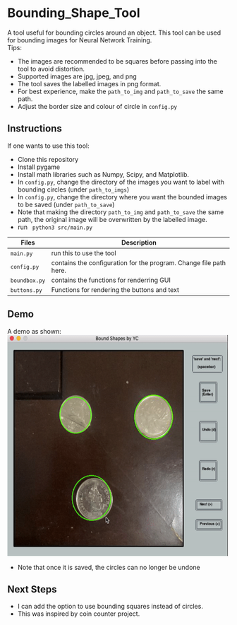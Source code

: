 # Bounding_Shape_Tool
A tool useful for bounding circles around an object. This tool can be used for bounding images for Neural Network Training.              
Tips:
- The images are recommended to be squares before passing into the tool to avoid distortion.
- Supported images are jpg, jpeg, and png
- The tool saves the labelled images in png format.
- For best experience, make the  ```path_to_img``` and ```path_to_save``` the same path.
- Adjust the border size and colour of circle in  ```config.py```
## Instructions
If one wants to use this tool:
- Clone this repository
- Install pygame
- Install math libraries such as Numpy, Scipy, and Matplotlib.
- In ```config.py```, change the directory of the images you want to label with bounding circles (under ```path_to_imgs```)
- In ```config.py```, change the directory where you want the bounded images to be saved (under ```path_to_save```)
- Note that making the directory ```path_to_img``` and ```path_to_save``` the same path, the original image will be overwritten by the labelled image.
- run   ``` python3 src/main.py```


| Files| Description|
|-----|-------------|
| ```main.py```| run this to use the tool|
| ```config.py``` | contains the configuration for the program. Change file path here.|
|```boundbox.py```| contains the functions for renderring GUI|
|```buttons.py ```| Functions for rendering the buttons and text|

## Demo
A demo as shown:                                
<img src = "https://github.com/yvielcastillejos/Bounding_Shape_Tool/blob/main/Bound.gif" width = "500" height = "500">
- Note that once it is saved, the circles can no longer be undone
## Next Steps
- I can add the option to use bounding squares instead of circles.
- This was inspired by coin counter project.
